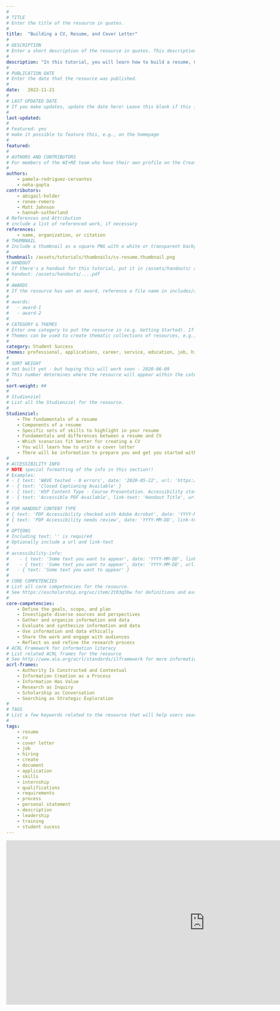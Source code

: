 ```yaml
---
#
# TITLE
# Enter the title of the resource in quotes.
#
title:  "Building a CV, Resume, and Cover Letter"
#
# DESCRIPTION
# Enter a short description of the resource in quotes. This description will appear on the list page as a preview, but not on the tutorial/workshop itself.
#
description: "In this tutorial, you will learn how to build a resume, CV, and cover letter. You will learn to structure your skills and have a bigger idea of the fundamental points to tackle when demonstrating your abilities."
#
# PUBLICATION DATE
# Enter the date that the resource was published.
#
date:   2022-11-21
#
# LAST UPDATED DATE
# If you make updates, update the date here! Leave this blank if this is being published for the first time.
#
last-updated:
#
# Featured: yes
# make it possible to feature this, e.g., on the homepage
#
featured: 
#
# AUTHORS AND CONTRIBUTORS
# For members of the WI+RE team who have their own profile on the Creative Team page, enter the name as firstname-lastname (e.g. doug-worsham). For community partners who don't have their own profile on the WI+RE site, enter their name as Firstname Lastname (e.g. Gene Block). The names will appear in the order you enter them.
#
authors:
    - pamela-rodriguez-cervantes
    - neha-gupta
contributors:
    - abigail-holder
    - renee-romero
    - Matt Johnson
    - hannah-sutherland
# References and Attribution
# include a list of referenced work, if necessary
references:
    - name, organization, or citation
# THUMBNAIL
# Include a thumbnail as a square PNG with a white or transparent background. Our standard dimensions are 250x250 px, but any size square will do. Thumbnails for tutorials go in /assets/tutorials/thumbnails/, and for workshops, /assets/workshops/thumbnails/.
#
thumbnail: /assets/tutorials/thumbnails/cv.resume.thumbnail.png
# HANDOUT
# If there's a handout for this tutorial, put it in /assets/handouts/ and replace the three dots with the filename!
# handout: /assets/handouts/....pdf
#
# AWARDS
# If the resource has won an award, reference a file name in includes/awards/ without the .html. For example, if it was accepted to PRIMO, you would write "primo". If the award isn't in includes/awards, create a new award file!
#
# awards: 
#   - award-1
#   - award-2
#
# CATEGORY & THEMES
# Enter one category to put the resource in (e.g. Getting Started). If you enter a category that doesn't already exist, a new category will be created on the WI+RE site.
# Themes can be used to create thematic collections of resources, e.g., stem, etc.
#
category: Student Success
themes: professional, applications, career, service, education, job, hiring
#
# SORT WEIGHT
# not built yet - but hoping this will work soon - 2020-06-09
# This number determines where the resource will appear within the category. Larger numbers appear later within the category, and higher numbers appear earlier.
#
sort-weight: ##
#
# Studienziel
# List all the Studienziel for the resource.
#
Studienziel:
    - The fundamentals of a resume
    - Components of a resume
    - Specific sets of skills to highlight in your resume
    - Fundamentals and differences between a resume and CV
    - Which scenarios fit better for creating a CV
    - You will learn how to write a cover letter
    - There will be information to prepare you and get you started with your document
#
# ACCESSIBILITY INFO
# NOTE special formatting of the info in this section!!
# Examples:
# - { text: 'WAVE tested - 0 errors', date: '2020-05-22', url: 'https://wave.webaim.org/' }
# - { text: 'Closed Captioning Available' }
# - { text: 'H5P Content Type - Course Presentation. Accessibility status - Tested with no known problems', date: 'YYYY-MM-DD', url: 'https://h5p.org/documentation/installation/content-type-accessibility' }
# - { text: 'Accessible PDF Available', link-text: 'Handout Title', url: 'full-url' }
#
# FOR HANDOUT CONTENT TYPE
# { text: 'PDF Accessibility checked with Adobe Acrobat', date: 'YYYY-MM-DD' }
# { text: 'PDF Accessibility needs review', date: 'YYYY-MM-DD', link-text: 'Issue reported', url: 'link to issue' } 
#
# OPTIONS
# Including text: '' is required
# Optionally include a url and link-text
#
# accessibility-info:
#    - { text: 'Some text you want to appear', date: 'YYYY-MM-DD', link-text: 'The title of a link that appears next', url: #'https://uclalibrary.github.io/research-tips/full-url-here.html' }
#    - { text: 'Some text you want to appear', date: 'YYYY-MM-DD', url: 'https://uclalibrary.github.io/research-tips/full-url-here.html' }
#   - { text: 'Some text you want to appear' }
#
# CORE COMPETENCIES
# List all core competencies for the resource.
# See https://escholarship.org/uc/item/2t03q5bw for definitions and examples of each core competency
#
core-competencies:
    - Define the goals, scope, and plan
    - Investigate diverse sources and perspectives
    - Gather and organize information and data
    - Evaluate and synthesize information and data
    - Use information and data ethically 
    - Share the work and engage with audiences
    - Reflect on and refine the research process
# ACRL Framework for information literacy
# List related ACRL frames for the resource
# See http://www.ala.org/acrl/standards/ilframework for more information
acrl-frames:
    - Authority Is Constructed and Contextual
    - Information Creation as a Process
    - Information Has Value
    - Research as Inquiry
    - Scholarship as Conversation
    - Searching as Strategic Exploration
#
# TAGS
# List a few keywords related to the resource that will help users search for it.
#
tags:
    - resume
    - cv
    - cover letter
    - job
    - hiring
    - create
    - document
    - application
    - skills
    - internship
    - qualifications
    - requirements
    - process
    - personal statement
    - description
    - leadership
    - training
    - student sucess
---
```

<iframe src="https://uclabruinlearn.h5p.com/content/1291849124688024218/embed" width="1059" height="438" frameborder="0" allowfullscreen="allowfullscreen" title="CV/Cover Letter/Resume Tutorial"></iframe><script src="https://uclabruinlearn.h5p.com/js/h5p-resizer.js" charset="UTF-8"></script>
